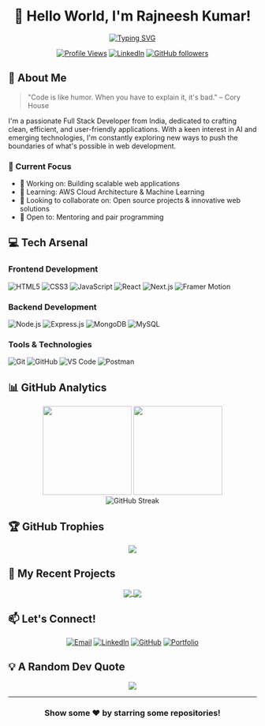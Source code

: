 # <div align="center">👋 Hello World, I'm Rajneesh Kumar! 

<div align="center">
  
[![Typing SVG](https://readme-typing-svg.demolab.com?font=Fira+Code&duration=3000&pause=1000&color=36BCF7FF&center=true&vCenter=true&width=435&lines=Full+Stack+Developer;AI+Enthusiast;Open+Source+Contributor;Always+Learning)](https://git.io/typing-svg)

[![Profile Views](https://komarev.com/ghpvc/?username=Rajneesh2223&style=for-the-badge&color=blue)](https://github.com/Rajneesh2223)
[![LinkedIn](https://img.shields.io/badge/LinkedIn-Connect-blue?style=for-the-badge&logo=linkedin)](https://www.linkedin.com/in/rajneesh-kumar-740674211/)
[![GitHub followers](https://img.shields.io/github/followers/Rajneesh2223?style=for-the-badge&logo=github)](https://github.com/Rajneesh2223)

</div>

## 🚀 About Me

> "Code is like humor. When you have to explain it, it's bad." – Cory House

I'm a passionate Full Stack Developer from India, dedicated to crafting clean, efficient, and user-friendly applications. With a keen interest in AI and emerging technologies, I'm constantly exploring new ways to push the boundaries of what's possible in web development.

### 🎯 Current Focus
- 🔭 Working on: Building scalable web applications
- 🌱 Learning: AWS Cloud Architecture & Machine Learning
- 👯 Looking to collaborate on: Open source projects & innovative web solutions
- 🤝 Open to: Mentoring and pair programming

## 💻 Tech Arsenal

### Frontend Development
![HTML5](https://img.shields.io/badge/HTML5-E34F26?style=for-the-badge&logo=html5&logoColor=white)
![CSS3](https://img.shields.io/badge/CSS3-1572B6?style=for-the-badge&logo=css3&logoColor=white)
![JavaScript](https://img.shields.io/badge/JavaScript-F7DF1E?style=for-the-badge&logo=javascript&logoColor=black)
![React](https://img.shields.io/badge/React-20232A?style=for-the-badge&logo=react&logoColor=61DAFB)
![Next.js](https://img.shields.io/badge/Next.js-000000?style=for-the-badge&logo=nextdotjs&logoColor=white)
![Framer Motion](https://img.shields.io/badge/Framer_Motion-0055FF?style=for-the-badge&logo=framer&logoColor=white)

### Backend Development
![Node.js](https://img.shields.io/badge/Node.js-339933?style=for-the-badge&logo=nodedotjs&logoColor=white)
![Express.js](https://img.shields.io/badge/Express.js-000000?style=for-the-badge&logo=express&logoColor=white)
![MongoDB](https://img.shields.io/badge/MongoDB-47A248?style=for-the-badge&logo=mongodb&logoColor=white)
![MySQL](https://img.shields.io/badge/MySQL-4479A1?style=for-the-badge&logo=mysql&logoColor=white)

### Tools & Technologies
![Git](https://img.shields.io/badge/Git-F05032?style=for-the-badge&logo=git&logoColor=white)
![GitHub](https://img.shields.io/badge/GitHub-181717?style=for-the-badge&logo=github&logoColor=white)
![VS Code](https://img.shields.io/badge/VS_Code-007ACC?style=for-the-badge&logo=visual-studio-code&logoColor=white)
![Postman](https://img.shields.io/badge/Postman-FF6C37?style=for-the-badge&logo=postman&logoColor=white)

## 📊 GitHub Analytics

<div align="center">
  <img height="180em" src="https://github-readme-stats.vercel.app/api?username=Rajneesh2223&show_icons=true&theme=tokyonight&include_all_commits=true&count_private=true"/>
  <img height="180em" src="https://github-readme-stats.vercel.app/api/top-langs/?username=Rajneesh2223&layout=compact&langs_count=8&theme=tokyonight"/>
</div>

<div align="center">
  <img src="https://github-readme-streak-stats.herokuapp.com/?user=Rajneesh2223&theme=tokyonight" alt="GitHub Streak"/>
</div>

## 🏆 GitHub Trophies
<div align="center">
  <img src="https://github-profile-trophy.vercel.app/?username=Rajneesh2223&theme=onestar&no-frame=true&column=7&margin-w=15&margin-h=15" />
</div>

## 🎨 My Recent Projects

<div align="center">
  <a href="https://github.com/Rajneesh2223/project1">
    <img align="center" src="https://github-readme-stats.vercel.app/api/pin/?username=Rajneesh2223&repo=project1&theme=tokyonight" />
  </a>
  <a href="https://github.com/Rajneesh2223/project2">
    <img align="center" src="https://github-readme-stats.vercel.app/api/pin/?username=Rajneesh2223&repo=project2&theme=tokyonight" />
  </a>
</div>

## 📫 Let's Connect!

<div align="center">
  
[![Email](https://img.shields.io/badge/Email-D14836?style=for-the-badge&logo=gmail&logoColor=white)](mailto:rajneeshkumar@example.com)
[![LinkedIn](https://img.shields.io/badge/LinkedIn-0077B5?style=for-the-badge&logo=linkedin&logoColor=white)](https://www.linkedin.com/in/rajneesh-kumar-740674211/)
[![GitHub](https://img.shields.io/badge/GitHub-100000?style=for-the-badge&logo=github&logoColor=white)](https://github.com/Rajneesh2223)
[![Portfolio](https://img.shields.io/badge/Portfolio-FF7139?style=for-the-badge&logo=Firefox-Browser&logoColor=white)](https://your-portfolio-url.com)

</div>

## 💡 A Random Dev Quote
<div align="center">

![](https://quotes-github-readme.vercel.app/api?type=horizontal&theme=tokyonight)

</div>

---
<div align="center">
  
### Show some ❤️ by starring some repositories!

</div>

